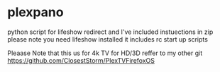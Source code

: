 # plexpano
 python script for lifeshow redirect and I've included instuections in zip please note you need lifeshow installed it includes rc start up scripts

Pleaase Note that this us for 4k TV for HD/3D reffer to my other git https://github.com/ClosestStorm/PlexTVFirefoxOS
